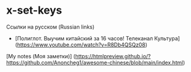 # x-set-keys

Сcылки на русском (Russian links)
- [Полиглот. Выучим китайский за 16 часов! Телеканал Культура] (https://www.youtube.com/watch?v=R8Db4QSQz08)


[My notes (Моя заметки)] (https://htmlpreview.github.io/?https://github.com/Anoncheg1/awesome-chinese/blob/main/index.html)
 

